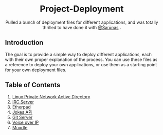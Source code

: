 <div align="center">

# Project-Deployment

Pulled a bunch of deployment files for different applications, and was totally thrilled to have done it with [@Šarūnas](https://github.com/CrocAx) .
</div>

## Introduction

The goal is to provide a simple way to deploy different applications, each with their own proper explanation of the process. You can use these files as a reference to deploy your own applications, or use them as a starting point for your own deployment files.

## Table of Contents


1. [Linux Private Network Active Directory](./1.linux-private-network-active-directory/README.md)
2. [IRC Server](./2.IRC-server/README.md)
3. [Etherpad](./3.etherpad/README.md)
4. [Jokes API](./4.jokes-api/README.md)
5. [Git Server](./5.Git-server/README.md)
6. [Voice over IP](./6.Voice-over-IP/README.md)
7. [Moodle](./7.Moodle/README.md)
